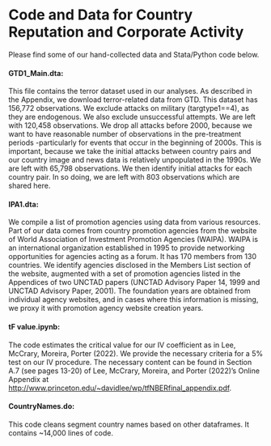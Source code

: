 # Code and Data for Country Reputation and Corporate Activity  

Please find some of our hand-collected data and Stata/Python code below.

#### GTD1_Main.dta: 
This file contains the terror dataset used in our analyses. As described in the Appendix, we download terror-related data from GTD. This dataset has 156,772 observations. We exclude attacks on military (targtype1==4), as they are endogenous. We also exclude unsuccessful attempts. We are left with 120,458 observations. We drop all attacks before 2000, because we want to have reasonable number of observations in the pre-treatment periods -particularly for events that occur in the beginning of 2000s. This is important, because we take the initial attacks between country pairs and our country image and news data is relatively unpopulated in the 1990s. We are left with 65,798 observations. We then identify initial attacks for each country pair. In so doing, we are left with 803 observations which are shared here.



#### IPA1.dta:
We compile a list of promotion agencies using data from various resources. Part of our data comes from country promotion agencies from the website of World Association of Investment Promotion Agencies (WAIPA). WAIPA is an international organization established in 1995 to provide networking opportunities for agencies acting as a forum. It has 170 members from 130 countries. We identify agencies disclosed in the Members List section of the website, augmented with a set of promotion agencies listed in the Appendices of two UNCTAD papers (UNCTAD Advisory Paper 14, 1999 and UNCTAD Advisory Paper, 2001). The foundation years are obtained from individual agency websites, and in cases where this information is missing, we proxy it with promotion agency website creation years. 

#### tF value.ipynb:
The code estimates the critical value for our IV coefficient as in Lee, McCrary, Moreira, Porter (2022). We provide the necessary criteria for a 5% test on our IV procedure. The necessary content can be found in Section A.7 (see pages 13-20) of Lee, McCrary, Moreira, and Porter (2022)’s Online Appendix at http://www.princeton.edu/~davidlee/wp/tfNBERfinal_appendix.pdf. 

#### CountryNames.do:
This code cleans segment country names based on other dataframes. It contains ~14,000 lines of code.
